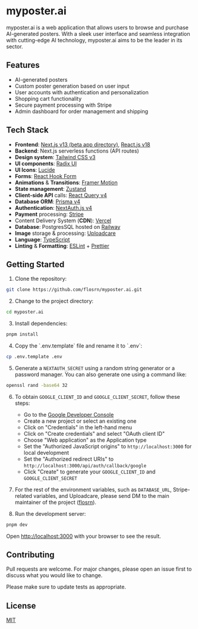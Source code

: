 # myposter.ai

myposter.ai is a web application that allows users to browse and purchase
AI-generated posters. With a sleek user interface and seamless integration with
cutting-edge AI technology, myposter.ai aims to be the leader in its sector.

## Features

- AI-generated posters
- Custom poster generation based on user input
- User accounts with authentication and personalization
- Shopping cart functionality
- Secure payment processing with Stripe
- Admin dashboard for order management and shipping

## Tech Stack

- **Frontend**: [Next.js v13 (beta app directory)](https://beta.nextjs.org/docs/getting-started), [React.js v18](https://react.dev/)
- **Backend**: Next.js serverless functions (API routes)
- **Design system**: [Tailwind CSS v3](https://tailwindcss.com/)
- **UI components**: [Radix UI](https://www.radix-ui.com/)
- **UI Icons**: [Lucide](https://lucide.dev/)
- **Forms**: [React Hook Form](https://react-hook-form.com/)
- **Animations** & **Transitions**: [Framer Motion](https://www.framer.com/motion/)
- **State management**: [Zustand](https://docs.pmnd.rs/zustand/getting-started/introduction)
- **Client-side API** calls: [React Query v4](https://tanstack.com/query/latest/)
- **Database ORM**: [Prisma v4](https://www.prisma.io/)
- **Authentication**: [NextAuth.js v4](https://authjs.dev/)
- **Payment** processing: [Stripe](https://stripe.com/)
- Content Delivery System (**CDN**): [Vercel](https://vercel.com/)
- **Database**: PostgresSQL hosted on [Railway](https://railway.app/)
- **Image** storage & processing: [Uploadcare](https://uploadcare.com/)
- **Language**: [TypeScript](https://www.typescriptlang.org/)
- **Linting** & **Formatting**: [ESLint](https://eslint.org/) + [Prettier](https://prettier.io/)

## Getting Started

1. Clone the repository:

```bash
git clone https://github.com/flosrn/myposter.ai.git
```

2. Change to the project directory:
    
```bash
cd myposter.ai
```

3. Install dependencies:

```bash
pnpm install
```

4. Copy the \`.env.template\` file and rename it to \`.env\`:

```bash
cp .env.template .env
```

5. Generate a `NEXTAUTH_SECRET` using a random string generator or a password
   manager. You can also generate one using a command like:

```bash
openssl rand -base64 32
```

6. To obtain `GOOGLE_CLIENT_ID` and `GOOGLE_CLIENT_SECRET`, follow these steps:

    - Go to
      the [Google Developer Console](https://console.developers.google.com/)
    - Create a new project or select an existing one
    - Click on "Credentials" in the left-hand menu
    - Click on "Create credentials" and select "OAuth client ID"
    - Choose "Web application" as the Application type
    - Set the "Authorized JavaScript origins" to `http://localhost:3000` for
      local development
    - Set the "Authorized redirect URIs"
      to `http://localhost:3000/api/auth/callback/google`
    - Click "Create" to generate your `GOOGLE_CLIENT_ID`
      and `GOOGLE_CLIENT_SECRET`


7. For the rest of the environment variables, such as `DATABASE_URL`,
   Stripe-related variables, and Uploadcare, please send DM to the main maintainer
   of the project ([flosrn](https://github.com/flosrn)).


8. Run the development server:

```bash
pnpm dev
```

Open [http://localhost:3000](http://localhost:3000) with your browser to see the
result.

## Contributing

Pull requests are welcome. For major changes, please open an issue first to
discuss what you would like to change.

Please make sure to update tests as appropriate.

## License

[MIT](https://choosealicense.com/licenses/mit/)
